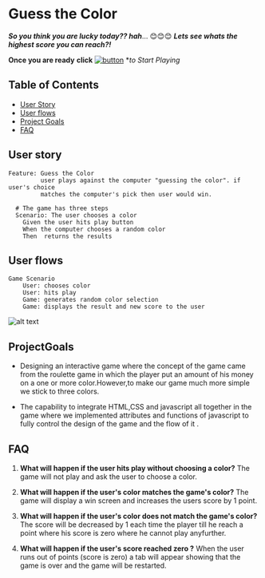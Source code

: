 # Guess the Color

***So you think you are lucky today?? hah***... :blush::blush::blush:
***Lets see whats the highest score you can reach?!***

**Once you are ready**
**click** [![button](https://img.icons8.com/metro/26/000000/go.png)](https://webahead5.github.io/Color-Roulette/) **to Start Playing*

## Table of Contents
- [User Story](#user-story)
- [User flows](#user-flows)
- [Project Goals](project-Goals)
- [FAQ](FAQ)

## User story

```gherkin=
Feature: Guess the Color
         user plays against the computer "guessing the color". if user's choice 
         matches the computer's pick then user would win.
    
  # The game has three steps
  Scenario: The user chooses a color
    Given the user hits play button
    When the computer chooses a random color
    Then  returns the results 
```

## User flows

```gherkin=
Game Scenario 
    User: chooses color    
    User: hits play
    Game: generates random color selection
    Game: displays the result and new score to the user
```
![alt text](https://i.imgur.com/3SPv4as.png)

## ProjectGoals

* Designing an interactive game where the concept of the game came from the roulette game in which the player put an amount of his money on a one or more color.However,to make our game much more simple we stick to three colors.


* The capability to integrate HTML,CSS and javascript all together in the game where we implemented attributes and functions of javascript to fully control the design of the game and the flow of it . 

## FAQ

1. **What will happen if the user hits play without choosing a color?**
The game will not play and ask the user to choose a color.

2. **What will happen if the user's color matches the game's color?**
The game will display a win screen and increases the users score by 1 point.
  
3. **What will happen if the user's color does not match the game's color?**
The score will be decreased by 1 each time the player till he reach a point where his score is zero where he cannot play anyfurther.

  
4. **What will happen if the user's score reached zero ?**
When the user runs out of points (score is zero) a tab will appear showing that the game is over and the game will be restarted.
